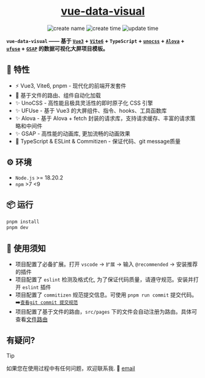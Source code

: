 <h1 align="center">
  <a href="#">vue-data-visual</a>
</h1>

<div align="center">

![create name](https://img.shields.io/badge/创建人-小凯同学-blue)
![create time](https://img.shields.io/badge/创建时间-2024.11.30-blue)
![update time](https://img.shields.io/badge/更新时间----blue)

</div>

**`vue-data-visual` —— 基于 [`Vue3`](https://cn.vuejs.org/) + [`Vite6`](https://cn.vitejs.dev/) + `TypeScript` + [`unocss`](https://unocss.dev/) + [`Alova`](https://alova.js.org/zh-CN/) + [`ufuse`](https://xieyhn.github.io/ufuse/) + [`GSAP`](https://gsap.com/) 的数据可视化大屏项目模板。**

## 🚀 特性

- :zap: Vue3, Vite6, pnpm - 现代化的前端开发套件
- :beers: 基于文件的路由、组件自动化加载
- :sparkles: UnoCSS - 高性能且极具灵活性的即时原子化 CSS 引擎
- :sparkles: UFUse - 基于 Vue3 的大屏组件、指令、hooks、工具函数库
- :sparkles: Alova - 基于 Alova + fetch 封装的请求库，支持请求缓存、丰富的请求策略和中间件
- :sparkles: GSAP - 高性能的动画库, 更加流畅的动画效果
- 🦾 TypeScript & ESLint & Commitizen - 保证代码、git message质量

## ⚙️ 环境

- `Node.js` >= 18.20.2
- `npm` >7 <9

## 📦 运行

```bash
pnpm install
pnpm dev
```

## 📄 使用须知

- 项目配置了必备扩展。打开 `vscode` -> `扩展` -> 输入 `@recommended` -> 安装推荐的插件
- 项目配置了 `eslint` 检测及格式化, 为了保证代码质量，请遵守规范。安装并打开 `eslint` 插件
- 项目配置了 `commitizen` 规范提交信息。可使用 `pnpm run commit` 提交代码。➡️[`查看git commit 提交规范`](https://www.conventionalcommits.org/zh-hans/v1.0.0/)
- 项目配置了基于文件的路由，`src/pages` 下的文件会自动注册为路由。具体可查看[文件路由](https://uvr.esm.is/guide/file-based-routing)

## 有疑问?

> [!TIP]
> 如果您在使用过程中有任何问题，欢迎联系我. :email: [email](mailto:xkfe16@gmail.com)
